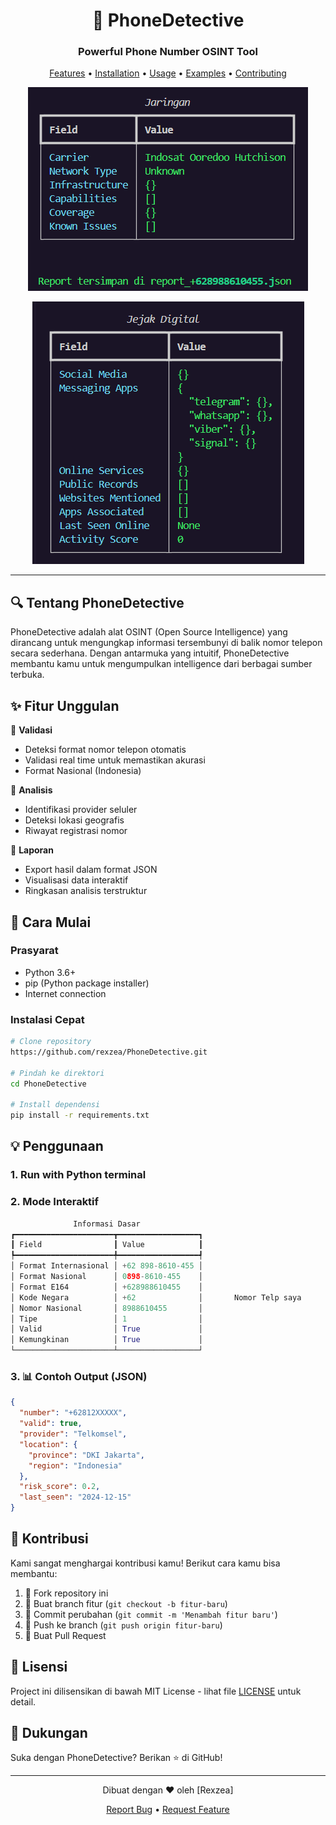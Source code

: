 <div align="center">

# 📱 PhoneDetective
### Powerful Phone Number OSINT Tool

[Features](#features) • [Installation](#installation) • [Usage](#usage) • [Examples](#examples) • [Contributing](#contributing)



 ![](assets/osinttelp2.png)
 
 ![](assets/osinttelp3.png)

</div>

---

## 🔍 Tentang PhoneDetective

PhoneDetective adalah alat OSINT (Open Source Intelligence) yang dirancang untuk mengungkap informasi tersembunyi di balik nomor telepon secara sederhana. Dengan antarmuka yang intuitif, PhoneDetective membantu kamu untuk mengumpulkan intelligence dari berbagai sumber terbuka.

## ✨ Fitur Unggulan

🔹 **Validasi**
- Deteksi format nomor telepon otomatis
- Validasi real time untuk memastikan akurasi
- Format Nasional (Indonesia)

🔹 **Analisis**
- Identifikasi provider seluler
- Deteksi lokasi geografis
- Riwayat registrasi nomor

🔹 **Laporan**
- Export hasil dalam format JSON
- Visualisasi data interaktif
- Ringkasan analisis terstruktur

## 🚀 Cara Mulai

### Prasyarat
- Python 3.6+
- pip (Python package installer)
- Internet connection

### Instalasi Cepat

```bash
# Clone repository
https://github.com/rexzea/PhoneDetective.git

# Pindah ke direktori
cd PhoneDetective

# Install dependensi
pip install -r requirements.txt
```

## 💡 Penggunaan

### 1. Run with Python terminal

### 2.  Mode Interaktif
```python
              Informasi Dasar
┏━━━━━━━━━━━━━━━━━━━━━━┳━━━━━━━━━━━━━━━━━━┓
┃ Field                ┃ Value            ┃
┡━━━━━━━━━━━━━━━━━━━━━━╇━━━━━━━━━━━━━━━━━━┩
│ Format Internasional │ +62 898-8610-455 │
│ Format Nasional      │ 0898-8610-455    │
│ Format E164          │ +628988610455    │
│ Kode Negara          │ +62              │       Nomor Telp saya
│ Nomor Nasional       │ 8988610455       │
│ Tipe                 │ 1                │
│ Valid                │ True             │
│ Kemungkinan          │ True             │
└──────────────────────┴──────────────────┘
```

### 3.  📊 Contoh Output (JSON)

```json
{
  "number": "+62812XXXXX",
  "valid": true,
  "provider": "Telkomsel",
  "location": {
    "province": "DKI Jakarta",
    "region": "Indonesia"
  },
  "risk_score": 0.2,
  "last_seen": "2024-12-15"
}
```

## 🤝 Kontribusi

Kami sangat menghargai kontribusi kamu! Berikut cara kamu bisa membantu:

1. 🍴 Fork repository ini
2. 🌿 Buat branch fitur (`git checkout -b fitur-baru`)
3. 💫 Commit perubahan (`git commit -m 'Menambah fitur baru'`)
4. 🚀 Push ke branch (`git push origin fitur-baru`)
5. 🎉 Buat Pull Request

## 📜 Lisensi

Project ini dilisensikan di bawah MIT License - lihat file [LICENSE](LICENSE) untuk detail.

## 🌟 Dukungan

Suka dengan PhoneDetective? Berikan ⭐️ di GitHub!

---

<div align="center">
Dibuat dengan ❤️ oleh [Rexzea]

[Report Bug](https://github.com/rexzea/PhoneDetective/issues) • [Request Feature](https://github.com/rexzea/PhoneDetective/issues)
</div>
